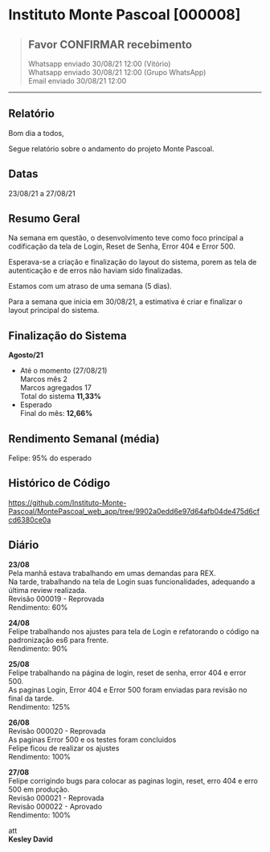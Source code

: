 
# Instituto Monte Pascoal [000008]
> ## **Favor CONFIRMAR recebimento**  
> Whatsapp enviado 30/08/21 12:00 (Vitório)  
> Whatsapp enviado 30/08/21 12:00 (Grupo WhatsApp)  
> Email enviado 30/08/21 12:00

***

## **Relatório**

Bom dia a todos,  

Segue relatório sobre o andamento do projeto Monte Pascoal.  

## Datas
23/08/21 a 27/08/21  

## Resumo Geral

Na semana em questão, o desenvolvimento teve como foco principal a codificação da tela de Login, Reset de Senha, Error 404 e Error 500.  

Esperava-se a criação e finalização do layout do sistema, porem as tela de autenticação e de erros não haviam sido finalizadas.  

Estamos com um atraso de uma semana (5 dias).  

Para a semana que inicia em 30/08/21, a estimativa é criar e finalizar o layout principal do sistema.   

## Finalização do Sistema  
**Agosto/21**  
- Até o momento (27/08/21)  
  Marcos mês 2  
  Marcos agregados 17  
  Total do sistema **11,33%**  
- Esperado  
  Final do mês: **12,66%**   

## Rendimento Semanal (média)
Felipe: 95% do esperado  

## Histórico de Código
https://github.com/Instituto-Monte-Pascoal/MontePascoal_web_app/tree/9902a0edd6e97d64afb04de475d6cfcd6380ce0a      

## Diário

**23/08**  
Pela manhã estava trabalhando em umas demandas para REX.  
Na tarde, trabalhando na tela de Login suas funcionalidades, adequando a última review realizada.  
Revisão 000019 - Reprovada  
Rendimento: 60%  
  
**24/08**  
Felipe trabalhando nos ajustes para tela de Login e refatorando o código na padronização es6 para frente.   
Rendimento: 90%  
  
**25/08**  
Felipe trabalhando na página de login, reset de senha, error 404 e error 500.  
As paginas Login, Error 404 e Error 500 foram enviadas para revisão no final da tarde.  
Rendimento: 125%  
  
**26/08**  
Revisão 000020 - Reprovada  
As paginas Error 500 e os testes foram concluidos  
Felipe ficou de realizar os ajustes  
Rendimento: 100%  
  
**27/08**  
Felipe corrigindo bugs para colocar as paginas login, reset, erro 404 e erro 500 em produção.  
Revisão 000021 - Reprovada  
Revisão 000022 - Aprovado  
Rendimento: 100%  
 

att  
**Kesley David**